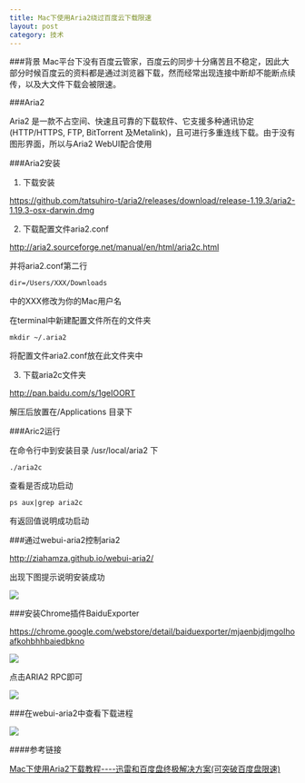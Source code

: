```yaml
---
title: Mac下使用Aria2绕过百度云下载限速
layout: post
category: 技术
---
```


###背景
Mac平台下没有百度云管家，百度云的同步十分痛苦且不稳定，因此大部分时候百度云的资料都是通过浏览器下载，然而经常出现连接中断却不能断点续传，以及大文件下载会被限速。

###Aria2
	
Aria2 是一款不占空间、快速且可靠的下载软件、它支援多种通讯协定(HTTP/HTTPS, FTP, BitTorrent 及Metalink)，且可进行多重连线下载。由于没有图形界面，所以与Aria2 WebUI配合使用

###Aria2安装
	
1. 下载安装

https://github.com/tatsuhiro-t/aria2/releases/download/release-1.19.3/aria2-1.19.3-osx-darwin.dmg

2. 下载配置文件aria2.conf

http://aria2.sourceforge.net/manual/en/html/aria2c.html

并将aria2.conf第二行

	dir=/Users/XXX/Downloads

中的XXX修改为你的Mac用户名

在terminal中新建配置文件所在的文件夹

	mkdir ~/.aria2
	
将配置文件aria2.conf放在此文件夹中

3. 下载aria2c文件夹

http://pan.baidu.com/s/1geIOORT

解压后放置在/Applications 目录下

###Aric2运行

在命令行中到安装目录 /usr/local/aria2 下

	./aria2c
	
查看是否成功启动

	ps aux|grep aria2c
	
有返回值说明成功启动

###通过webui-aria2控制aria2

http://ziahamza.github.io/webui-aria2/

出现下图提示说明安装成功

![](http://7xoc7e.com1.z0.glb.clouddn.com/16-5-22/77133568.jpg)

###安装Chrome插件BaiduExporter

https://chrome.google.com/webstore/detail/baiduexporter/mjaenbjdjmgolhoafkohbhhbaiedbkno

![](http://7xoc7e.com1.z0.glb.clouddn.com/16-5-22/99097788.jpg)

点击ARIA2 RPC即可

![](http://7xoc7e.com1.z0.glb.clouddn.com/16-5-22/74836643.jpg)

###在webui-aria2中查看下载进程

![](http://7xoc7e.com1.z0.glb.clouddn.com/16-5-22/93423386.jpg)


####参考链接

[Mac下使用Aria2下载教程----迅雷和百度盘终极解决方案(可突破百度盘限速)](http://bbs.feng.com/read-htm-tid-9585996.html)

